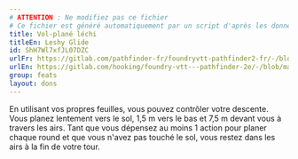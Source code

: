 ```yaml
---
# ATTENTION : Ne modifiez pas ce fichier
# Ce fichier est généré automatiquement par un script d'après les données du module Foundry VTT officiel et de sa traduction
title: Vol-plané léchi
titleEn: Leshy Glide
id: ShH7Wl7xfJL07DZC
urlFr: https://gitlab.com/pathfinder-fr/foundryvtt-pathfinder2-fr/-/blob/master/data/feats/ShH7Wl7xfJL07DZC.htm
urlEn: https://gitlab.com/hooking/foundry-vtt---pathfinder-2e/-/blob/master/packs/data/feats.db/leshy-glide.json
group: feats
layout: dons
---
```

En utilisant vos propres feuilles, vous pouvez contrôler votre descente. Vous planez lentement vers le sol, 1,5 m vers le bas et 7,5 m devant vous à travers les airs. Tant que vous dépensez au moins 1 action pour planer chaque round et que vous n'avez pas touché le sol, vous restez dans les airs à la fin de votre tour.


